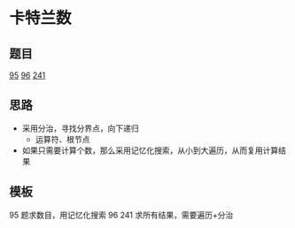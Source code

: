 # 卡特兰数

## 题目

[95](../../solution/95.md)
[96](../../solution/96.md)
[241](../../solution/241.md)

## 思路

- 采用分治，寻找分界点，向下递归
  - 运算符、根节点
- 如果只需要计算个数，那么采用记忆化搜索，从小到大遍历，从而复用计算结果

## 模板

95 题求数目，用记忆化搜索
96 241 求所有结果，需要遍历+分治